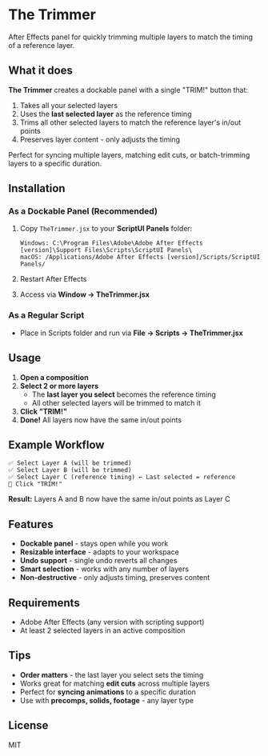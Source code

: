 # The Trimmer

After Effects panel for quickly trimming multiple layers to match the timing of a reference layer.

## What it does

**The Trimmer** creates a dockable panel with a single "TRIM!" button that:

1. Takes all your selected layers
2. Uses the **last selected layer** as the reference timing
3. Trims all other selected layers to match the reference layer's in/out points
4. Preserves layer content - only adjusts the timing

Perfect for syncing multiple layers, matching edit cuts, or batch-trimming layers to a specific duration.

## Installation

### As a Dockable Panel (Recommended)
1. Copy `TheTrimmer.jsx` to your **ScriptUI Panels** folder:
   ```
   Windows: C:\Program Files\Adobe\Adobe After Effects [version]\Support Files\Scripts\ScriptUI Panels\
   macOS: /Applications/Adobe After Effects [version]/Scripts/ScriptUI Panels/
   ```

2. Restart After Effects

3. Access via **Window → TheTrimmer.jsx**

### As a Regular Script
- Place in Scripts folder and run via **File → Scripts → TheTrimmer.jsx**

## Usage

1. **Open a composition**
2. **Select 2 or more layers**
   - The **last layer you select** becomes the reference timing
   - All other selected layers will be trimmed to match it
3. **Click "TRIM!"**
4. **Done!** All layers now have the same in/out points

## Example Workflow

```
✅ Select Layer A (will be trimmed)
✅ Select Layer B (will be trimmed)  
✅ Select Layer C (reference timing) ← Last selected = reference
🔘 Click "TRIM!"
```

**Result:** Layers A and B now have the same in/out points as Layer C

## Features

- **Dockable panel** - stays open while you work
- **Resizable interface** - adapts to your workspace
- **Undo support** - single undo reverts all changes
- **Smart selection** - works with any number of layers
- **Non-destructive** - only adjusts timing, preserves content

## Requirements

- Adobe After Effects (any version with scripting support)
- At least 2 selected layers in an active composition

## Tips

- **Order matters** - the last layer you select sets the timing
- Works great for matching **edit cuts** across multiple layers
- Perfect for **syncing animations** to a specific duration
- Use with **precomps, solids, footage** - any layer type

## License

MIT
